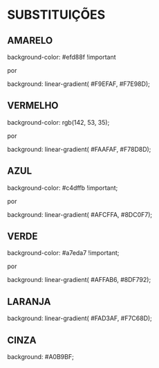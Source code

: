 # SUBSTITUIÇÕES

## AMARELO

background-color: #efd88f !important

por

background: linear-gradient( #F9EFAF, #F7E98D);

## VERMELHO

background-color: rgb(142, 53, 35);

por

background: linear-gradient( #FAAFAF, #F78D8D);

## AZUL

background-color: #c4dffb !important;

por

background: linear-gradient( #AFCFFA, #8DC0F7);

## VERDE

background-color: #a7eda7 !important;

por

background: linear-gradient( #AFFAB6, #8DF792);

## LARANJA

background: linear-gradient( #FAD3AF, #F7C68D);

## CINZA

background: #A0B9BF;

